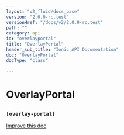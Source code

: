 ```yaml
---
layout: "v2_fluid/docs_base"
version: "2.0.0-rc.test"
versionHref: "/docs/v2/2.0.0-rc.test"
path: ""
category: api
id: "overlayportal"
title: "OverlayPortal"
header_sub_title: "Ionic API Documentation"
doc: "OverlayPortal"
docType: "class"

---
```










<h1 class="api-title">
<a class="anchor" name="overlay-portal" href="#overlay-portal"></a>

OverlayPortal
<h3><code>[overlay-portal]</code></h3>






</h1>

<a class="improve-v2-docs" href="http://github.com/driftyco/ionic/edit/master//src/components/nav/overlay-portal.ts#L8">
Improve this doc
</a>










<!-- @usage tag -->


<!-- @property tags -->



<!-- instance methods on the class -->




<!-- related link --><!-- end content block -->


<!-- end body block -->

